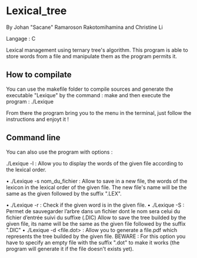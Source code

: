 # Lexical_tree

By Johan "Sacane" Ramaroson Rakotomihamina and Christine Li 

Langage : C

Lexical management using ternary tree's algorithm.
This program is able to store words from a file and manipulate them as the program permits it. 

## How to compilate

You can use the makefile folder to compile sources and generate the executable "Lexique" by the command : make 
and then execute the program : ./Lexique

From there the program bring you to the menu in the terminal, just follow the instructions and enjoyt it ! 

## Command line

You can also use the program with options : 

./Lexique -l <namefile> : Allow you to display the words of the given file according to the lexical order.


• ./Lexique -s nom_du_fichier : Allow to save in a new file, the words of the lexicon in the lexical order of the given file. The new file's name will be the same as the given followed by the suffix ".LEX".

• ./Lexique -r <word> <namefile> : Check if the given word is in the given file. 
• ./Lexique -S <fileName> : Permet de sauvegarder l’arbre dans un fichier dont le nom sera celui du fichier d’entrée suivi du suffixe (.DIC) 
  Allow to save the tree builded by the given file, its name will be the same as the given file followed by the suffix ".DIC"
• ./Lexique -d <nameFile> <file.dot> : Allow you to generate a file.pdf which represents the tree builded by the given file.
  BEWARE : For this option you have to specify an empty file with the suffix ".dot" to make it works (the program will generate it if the file doesn't exists yet).
